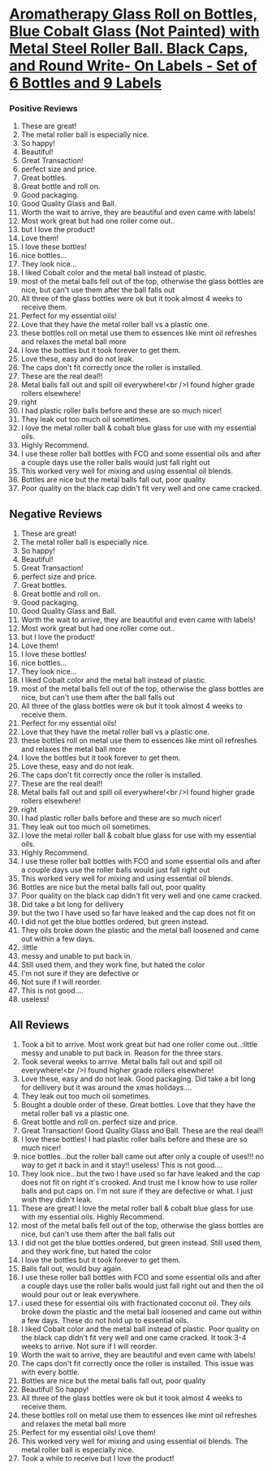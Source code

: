# [Aromatherapy Glass Roll on Bottles, Blue Cobalt Glass (Not Painted) with Metal Steel Roller Ball. Black Caps, and Round Write- On Labels - Set of 6 Bottles and 9 Labels](https://products.checkmycream.com/products/Aromatherapy-Glass-Roll-on-Bottles-Blue-Cobalt-Glass-(Not-Painted)-with-Metal-Steel-Roller-Ball.-Black-Caps-and-Round-Write-On-Labels-Set-of-6-Bottles-and-9-Labels.html)

### Positive Reviews

<ol>
      <li>These are great!</li>
      <li>The metal roller ball is especially nice.</li>
      <li>So happy!</li>
      <li>Beautiful!  </li>
      <li>Great Transaction!</li>
      <li>perfect size and price.</li>
      <li>Great bottles.</li>
      <li>Great bottle and roll on.  </li>
      <li>Good packaging.  </li>
      <li>Good Quality Glass and Ball.</li>
      <li>Worth the wait to arrive, they are beautiful and even came with labels!</li>
      <li>Most work great but had one roller come out..</li>
      <li>but I love the product!</li>
      <li>Love them!</li>
      <li>I love these bottles!</li>
      <li>nice bottles...</li>
      <li>They look nice...</li>
      <li>I liked Cobalt color and the metal ball instead of plastic.</li>
      <li>most of the metal balls fell out of the top, otherwise the glass bottles are nice, but can&#x27;t use them after the ball falls out</li>
      <li>All three of the glass bottles were ok but it took almost 4 weeks to receive them.</li>
      <li>Perfect for my essential oils!</li>
      <li>Love that they have the metal roller ball vs a plastic one.</li>
      <li>these bottles roll on metal use them to essences like mint oil refreshes and relaxes the metal ball more</li>
      <li>I love the bottles but it took forever to get them.</li>
      <li>Love these, easy and do not leak.</li>
      <li>The caps don&#x27;t fit correctly once the roller is installed.</li>
      <li>These are the real deal!!</li>
      <li>Metal balls fall out and spill oil everywhere!&lt;br /&gt;I found higher grade rollers elsewhere!</li>
      <li>right</li>
      <li>I had plastic roller balls before and these are so much nicer!</li>
      <li>They leak out too much oil sometimes.</li>
      <li>I love the metal roller ball &amp; cobalt blue glass for use with my essential oils.</li>
      <li>Highly Recommend.</li>
      <li>I use these roller ball bottles with FCO and some essential oils and after a couple days use the roller balls would just fall right out</li>
      <li>This worked very well for mixing and using essential oil blends.</li>
      <li>Bottles are nice but the metal balls fall out, poor quality</li>
      <li>Poor quality on the black cap didn&#x27;t fit very well and one came cracked.</li>
</ol>


<h2>Negative Reviews</h2>
<ol>
<li> These are great!</li>
<li> The metal roller ball is especially nice.</li>
<li> So happy!</li>
<li> Beautiful!  </li>
<li> Great Transaction!</li>
<li> perfect size and price.</li>
<li> Great bottles.</li>
<li> Great bottle and roll on.  </li>
<li> Good packaging.  </li>
<li> Good Quality Glass and Ball.</li>
<li> Worth the wait to arrive, they are beautiful and even came with labels!</li>
<li> Most work great but had one roller come out..</li>
<li> but I love the product!</li>
<li> Love them!</li>
<li> I love these bottles!</li>
<li> nice bottles...</li>
<li> They look nice...</li>
<li> I liked Cobalt color and the metal ball instead of plastic.</li>
<li> most of the metal balls fell out of the top, otherwise the glass bottles are nice, but can&#x27;t use them after the ball falls out</li>
<li> All three of the glass bottles were ok but it took almost 4 weeks to receive them.</li>
<li> Perfect for my essential oils!</li>
<li> Love that they have the metal roller ball vs a plastic one.</li>
<li> these bottles roll on metal use them to essences like mint oil refreshes and relaxes the metal ball more</li>
<li> I love the bottles but it took forever to get them.</li>
<li> Love these, easy and do not leak.</li>
<li> The caps don&#x27;t fit correctly once the roller is installed.</li>
<li> These are the real deal!!</li>
<li> Metal balls fall out and spill oil everywhere!&lt;br /&gt;I found higher grade rollers elsewhere!</li>
<li> right</li>
<li> I had plastic roller balls before and these are so much nicer!</li>
<li> They leak out too much oil sometimes.</li>
<li> I love the metal roller ball &amp; cobalt blue glass for use with my essential oils.</li>
<li> Highly Recommend.</li>
<li> I use these roller ball bottles with FCO and some essential oils and after a couple days use the roller balls would just fall right out</li>
<li> This worked very well for mixing and using essential oil blends.</li>
<li> Bottles are nice but the metal balls fall out, poor quality</li>
<li> Poor quality on the black cap didn&#x27;t fit very well and one came cracked.</li>
<li> Did take a bit long for dellivery</li>
<li> but the two I have used so far have leaked and the cap does not fit on</li>
<li> I did not get the blue bottles ordered, but green instead.</li>
<li> They oils broke down the plastic and the metal ball loosened and came out within a few days.</li>
<li> :little</li>
<li> messy and unable to put back in.</li>
<li> Still used them, and they work fine, but hated the color</li>
<li> I&#x27;m not sure if they are defective or</li>
<li> Not sure if I will reorder.</li>
<li> This is not good....</li>
<li> useless!</li>
</ol>

<h2>All Reviews</h2>

<ol>
    <li> Took a bit to arrive. Most work great but had one roller come out..:little messy and unable to put back in. Reason for the three stars.</li>
    <li> Took several weeks to arrive. Metal balls fall out and spill oil everywhere!&lt;br /&gt;I found higher grade rollers elsewhere!</li>
    <li> Love these, easy and do not leak. Good packaging.  Did take a bit long for dellivery but it was around the xmas holidays....</li>
    <li> They leak out too much oil sometimes.</li>
    <li> Bought a double order of these. Great bottles. Love that they have the metal roller ball vs a plastic one.</li>
    <li> Great bottle and roll on.  perfect size and price.</li>
    <li> Great Transaction! Good Quality Glass and Ball. These are the real deal!!</li>
    <li> I love these bottles! I had plastic roller balls before and these are so much nicer!</li>
    <li> nice bottles...but the roller ball came out after only a couple of uses!!! no way to get it back in and it stay!! useless! This is not good....</li>
    <li> They look nice...but the two I have used so far have leaked and the cap does not fit on right it&#x27;s crooked. And trust me I know how to use roller balls and put caps on. I&#x27;m not sure if they are defective or what. I just wish they didn&#x27;t leak.</li>
    <li> These are great! I love the metal roller ball &amp; cobalt blue glass for use with my essential oils. Highly Recommend.</li>
    <li> most of the metal balls fell out of the top, otherwise the glass bottles are nice, but can&#x27;t use them after the ball falls out</li>
    <li> I did not get the blue bottles ordered, but green instead. Still used them, and they work fine, but hated the color</li>
    <li> I love the bottles but it took forever to get them.</li>
    <li> Balls fall out, would buy again.</li>
    <li> I use these roller ball bottles with FCO and some essential oils and after a couple days use the roller balls would just fall right out and then the oil would pour out or leak everywhere.</li>
    <li> i used these for essential oils with fractionated coconut oil.  They oils broke down the plastic and the metal ball loosened and came out within a few days. These do not hold up to essential oils.</li>
    <li> I liked Cobalt color and the metal ball instead of plastic. Poor quality on the black cap didn&#x27;t fit very well and one came cracked. It took 3-4 weeks to arrive. Not sure if I will reorder.</li>
    <li> Worth the wait to arrive, they are beautiful and even came with labels!</li>
    <li> The caps don&#x27;t fit correctly once the roller is installed. This issue was with every bottle.</li>
    <li> Bottles are nice but the metal balls fall out, poor quality</li>
    <li> Beautiful!  So happy!</li>
    <li> All three of the glass bottles were ok but it took almost 4 weeks to receive them.</li>
    <li> these bottles roll on metal use them to essences like mint oil refreshes and relaxes the metal ball more</li>
    <li> Perfect for my essential oils! Love them!</li>
    <li> This worked very well for mixing and using essential oil blends. The metal roller ball is especially nice.</li>
    <li> Took a while to receive but I love the product!</li>
</ol>




